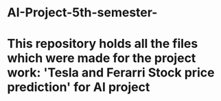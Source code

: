 # AI-Project-5th-semester-
# This repository holds all the files which were made for the project work: 'Tesla and Ferarri Stock price prediction' for AI project
